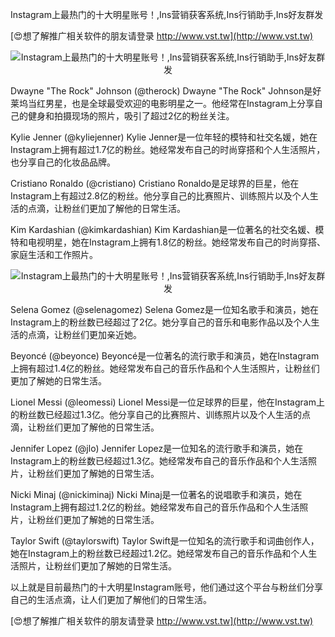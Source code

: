 Instagram上最热门的十大明星账号！,Ins营销获客系统,Ins行销助手,Ins好友群发

[😍想了解推广相关软件的朋友请登录 http://www.vst.tw](http://www.vst.tw)

 <center><img src="https://vst.tw/MP4/tuiguang/png/6.png" alt="Instagram上最热门的十大明星账号！,Ins营销获客系统,Ins行销助手,Ins好友群发"></center>

Dwayne "The Rock" Johnson (@therock)
Dwayne "The Rock" Johnson是好莱坞当红男星，也是全球最受欢迎的电影明星之一。他经常在Instagram上分享自己的健身和拍摄现场的照片，吸引了超过2亿的粉丝关注。

Kylie Jenner (@kyliejenner)
Kylie Jenner是一位年轻的模特和社交名媛，她在Instagram上拥有超过1.7亿的粉丝。她经常发布自己的时尚穿搭和个人生活照片，也分享自己的化妆品品牌。

Cristiano Ronaldo (@cristiano)
Cristiano Ronaldo是足球界的巨星，他在Instagram上有超过2.8亿的粉丝。他分享自己的比赛照片、训练照片以及个人生活的点滴，让粉丝们更加了解他的日常生活。

Kim Kardashian (@kimkardashian)
Kim Kardashian是一位著名的社交名媛、模特和电视明星，她在Instagram上拥有1.8亿的粉丝。她经常发布自己的时尚穿搭、家庭生活和工作照片。

 <center><img src="https://vst.tw/MP4/tuiguang/png/0.png" alt="Instagram上最热门的十大明星账号！,Ins营销获客系统,Ins行销助手,Ins好友群发"></center>

Selena Gomez (@selenagomez)
Selena Gomez是一位知名歌手和演员，她在Instagram上的粉丝数已经超过了2亿。她分享自己的音乐和电影作品以及个人生活的点滴，让粉丝们更加亲近她。

Beyoncé (@beyonce)
Beyoncé是一位著名的流行歌手和演员，她在Instagram上拥有超过1.4亿的粉丝。她经常发布自己的音乐作品和个人生活照片，让粉丝们更加了解她的日常生活。

Lionel Messi (@leomessi)
Lionel Messi是一位足球界的巨星，他在Instagram上的粉丝数已经超过1.3亿。他分享自己的比赛照片、训练照片以及个人生活的点滴，让粉丝们更加了解他的日常生活。

Jennifer Lopez (@jlo)
Jennifer Lopez是一位知名的流行歌手和演员，她在Instagram上的粉丝数已经超过1.3亿。她经常发布自己的音乐作品和个人生活照片，让粉丝们更加了解她的日常生活。

Nicki Minaj (@nickiminaj)
Nicki Minaj是一位著名的说唱歌手和演员，她在Instagram上拥有超过1.2亿的粉丝。她经常发布自己的音乐作品和个人生活照片，让粉丝们更加了解她的日常生活。

Taylor Swift (@taylorswift)
Taylor Swift是一位知名的流行歌手和词曲创作人，她在Instagram上的粉丝数已经超过1.2亿。她经常发布自己的音乐作品和个人生活照片，让粉丝们更加了解她的日常生活。

以上就是目前最热门的十大明星Instagram账号，他们通过这个平台与粉丝们分享自己的生活点滴，让人们更加了解他们的日常生活。

[😍想了解推广相关软件的朋友请登录 http://www.vst.tw](http://www.vst.tw)



